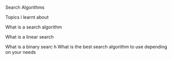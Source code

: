 Search Algorithms

Topics  i learnt about

What is a search algorithm

What is a linear search

What is a binary searc
h
What is the best search algorithm to use depending on your needs

